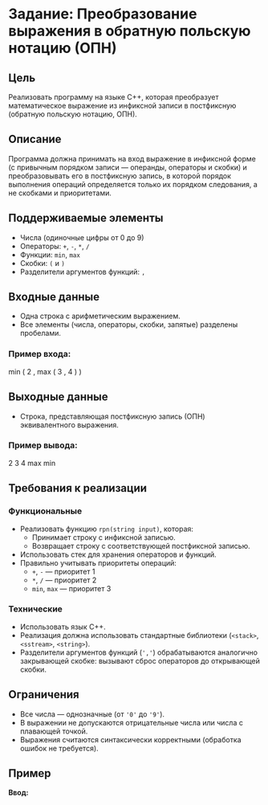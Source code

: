 # Задание: Преобразование выражения в обратную польскую нотацию (ОПН)

## Цель
Реализовать программу на языке C++, которая преобразует математическое выражение из инфиксной записи в постфиксную (обратную польскую нотацию, ОПН).

## Описание
Программа должна принимать на вход выражение в инфиксной форме (с привычным порядком записи — операнды, операторы и скобки) и преобразовывать его в постфиксную запись, в которой порядок выполнения операций определяется только их порядком следования, а не скобками и приоритетами.

## Поддерживаемые элементы
- Числа (одиночные цифры от 0 до 9)
- Операторы: `+`, `-`, `*`, `/`
- Функции: `min`, `max`
- Скобки: `(` и `)`
- Разделители аргументов функций: `,`

## Входные данные
- Одна строка с арифметическим выражением.
- Все элементы (числа, операторы, скобки, запятые) разделены пробелами.

### Пример входа:
min ( 2 , max ( 3 , 4 ) )


## Выходные данные
- Строка, представляющая постфиксную запись (ОПН) эквивалентного выражения.

### Пример вывода:
2 3 4 max min


## Требования к реализации

### Функциональные
- Реализовать функцию `rpn(string input)`, которая:
  - Принимает строку с инфиксной записью.
  - Возвращает строку с соответствующей постфиксной записью.
- Использовать стек для хранения операторов и функций.
- Правильно учитывать приоритеты операций:
  - `+`, `-` — приоритет 1
  - `*`, `/` — приоритет 2
  - `min`, `max` — приоритет 3

### Технические
- Использовать язык C++.
- Реализация должна использовать стандартные библиотеки (`<stack>`, `<sstream>`, `<string>`).
- Разделители аргументов функций (`','`) обрабатываются аналогично закрывающей скобке: вызывают сброс операторов до открывающей скобки.

## Ограничения
- Все числа — однозначные (от `'0'` до `'9'`).
- В выражении не допускаются отрицательные числа или числа с плавающей точкой.
- Выражения считаются синтаксически корректными (обработка ошибок не требуется).

## Пример

**Ввод:**
